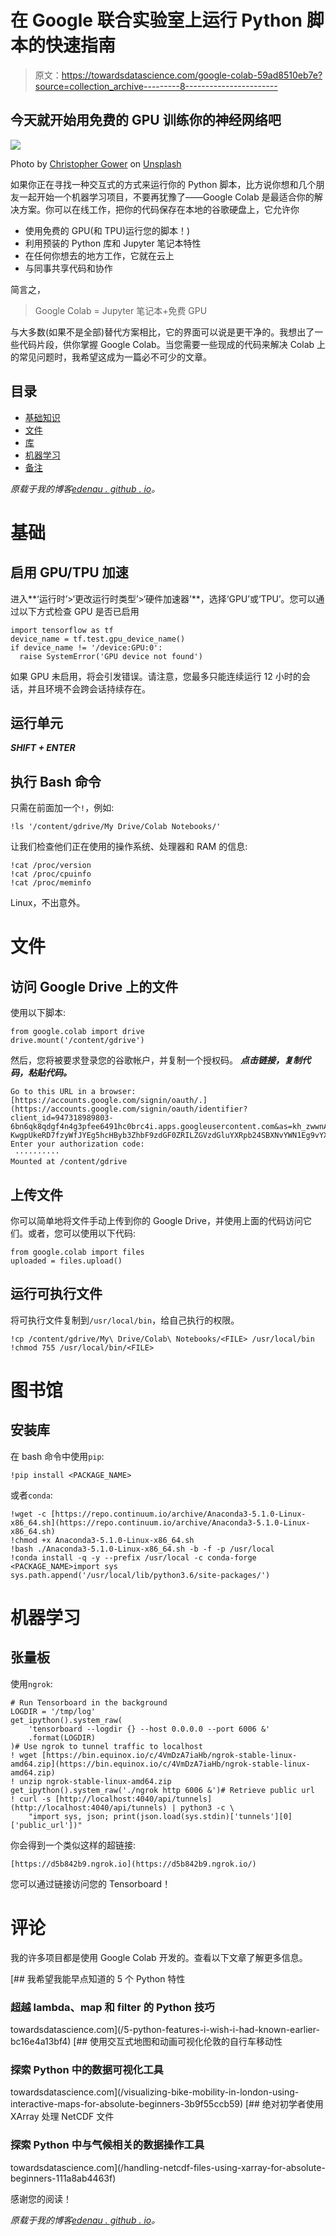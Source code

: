# 在 Google 联合实验室上运行 Python 脚本的快速指南

> 原文：<https://towardsdatascience.com/google-colab-59ad8510eb7e?source=collection_archive---------8----------------------->

## 今天就开始用免费的 GPU 训练你的神经网络吧

![](img/31c6a6a462f963030c954639db6f0724.png)

Photo by [Christopher Gower](https://unsplash.com/@cgower?utm_source=medium&utm_medium=referral) on [Unsplash](https://unsplash.com?utm_source=medium&utm_medium=referral)

如果你正在寻找一种交互式的方式来运行你的 Python 脚本，比方说你想和几个朋友一起开始一个机器学习项目，不要再犹豫了——Google Colab 是最适合你的解决方案。你可以在线工作，把你的代码保存在本地的谷歌硬盘上，它允许你

*   使用免费的 GPU(和 TPU)运行您的脚本！)
*   利用预装的 Python 库和 Jupyter 笔记本特性
*   在任何你想去的地方工作，它就在云上
*   与同事共享代码和协作

简言之，

> Google Colab = Jupyter 笔记本+免费 GPU

与大多数(如果不是全部)替代方案相比，它的界面可以说是更干净的。我想出了一些代码片段，供你掌握 Google Colab。当您需要一些现成的代码来解决 Colab 上的常见问题时，我希望这成为一篇必不可少的文章。

## 目录

*   [基础知识](https://medium.com/p/59ad8510eb7e#a166)
*   [文件](https://medium.com/p/59ad8510eb7e#4424)
*   [库](https://medium.com/p/59ad8510eb7e#75b9)
*   [机器学习](https://medium.com/p/59ad8510eb7e#cfc5)
*   [备注](https://medium.com/p/59ad8510eb7e#2cb4)

*原载于我的博客*[*edenau . github . io*](https://edenau.github.io)*。*

# 基础

## 启用 GPU/TPU 加速

进入**‘运行时’>‘更改运行时类型’>‘硬件加速器’**，选择‘GPU’或‘TPU’。您可以通过以下方式检查 GPU 是否已启用

```
import tensorflow as tf
device_name = tf.test.gpu_device_name()
if device_name != '/device:GPU:0':
  raise SystemError('GPU device not found')
```

如果 GPU 未启用，将会引发错误。请注意，您最多只能连续运行 12 小时的会话，并且环境不会跨会话持续存在。

## 运行单元

***SHIFT + ENTER***

## 执行 Bash 命令

只需在前面加一个`!`，例如:

```
!ls '/content/gdrive/My Drive/Colab Notebooks/'
```

让我们检查他们正在使用的操作系统、处理器和 RAM 的信息:

```
!cat /proc/version
!cat /proc/cpuinfo
!cat /proc/meminfo
```

Linux，不出意外。

# 文件

## 访问 Google Drive 上的文件

使用以下脚本:

```
from google.colab import drive
drive.mount('/content/gdrive')
```

然后，您将被要求登录您的谷歌帐户，并复制一个授权码。 ***点击链接，复制代码，粘贴代码。***

```
Go to this URL in a browser: [https://accounts.google.com/signin/oauth/.](https://accounts.google.com/signin/oauth/identifier?client_id=947318989803-6bn6qk8qdgf4n4g3pfee6491hc0brc4i.apps.googleusercontent.com&as=kh_zwwnAjZxRR9c036hjvA&nosignup=1&approval_state=!ChRkUmNrRGNkbHRZc3YwMjVPZU9ydRIfQTNkNU9vUnBieTBSY0t0V0xtY192ZHJvOHJ0aWh4WQ%E2%88%99APNbktkAAAAAXEiHtWgCVch04PQ_PvopPgfrZKdEK4lI&oauthgdpr=1&oauthriskyscope=1&xsrfsig=ChkAeAh8T59BFeu89K-KwgpUkeRD7fzyWfJYEg5hcHByb3ZhbF9zdGF0ZRILZGVzdGluYXRpb24SBXNvYWN1Eg9vYXV0aHJpc2t5c2NvcGU&flowName=GeneralOAuthFlow)..
Enter your authorization code:
 ·········· 
Mounted at /content/gdrive
```

## 上传文件

你可以简单地将文件手动上传到你的 Google Drive，并使用上面的代码访问它们。或者，您可以使用以下代码:

```
from google.colab import files
uploaded = files.upload()
```

## 运行可执行文件

将可执行文件复制到`/usr/local/bin`，给自己执行的权限。

```
!cp /content/gdrive/My\ Drive/Colab\ Notebooks/<FILE> /usr/local/bin
!chmod 755 /usr/local/bin/<FILE>
```

# 图书馆

## 安装库

在 bash 命令中使用`pip`:

```
!pip install <PACKAGE_NAME>
```

或者`conda`:

```
!wget -c [https://repo.continuum.io/archive/Anaconda3-5.1.0-Linux-x86_64.sh](https://repo.continuum.io/archive/Anaconda3-5.1.0-Linux-x86_64.sh)
!chmod +x Anaconda3-5.1.0-Linux-x86_64.sh
!bash ./Anaconda3-5.1.0-Linux-x86_64.sh -b -f -p /usr/local
!conda install -q -y --prefix /usr/local -c conda-forge <PACKAGE_NAME>import sys
sys.path.append('/usr/local/lib/python3.6/site-packages/')
```

# 机器学习

## 张量板

使用`ngrok`:

```
# Run Tensorboard in the background
LOGDIR = '/tmp/log'
get_ipython().system_raw(
    'tensorboard --logdir {} --host 0.0.0.0 --port 6006 &'
    .format(LOGDIR)
)# Use ngrok to tunnel traffic to localhost
! wget [https://bin.equinox.io/c/4VmDzA7iaHb/ngrok-stable-linux-amd64.zip](https://bin.equinox.io/c/4VmDzA7iaHb/ngrok-stable-linux-amd64.zip)
! unzip ngrok-stable-linux-amd64.zip
get_ipython().system_raw('./ngrok http 6006 &')# Retrieve public url
! curl -s [http://localhost:4040/api/tunnels](http://localhost:4040/api/tunnels) | python3 -c \
    "import sys, json; print(json.load(sys.stdin)['tunnels'][0]['public_url'])"
```

你会得到一个类似这样的超链接:

```
[https://d5b842b9.ngrok.io](https://d5b842b9.ngrok.io/)
```

您可以通过链接访问您的 Tensorboard！

# 评论

我的许多项目都是使用 Google Colab 开发的。查看以下文章了解更多信息。

[](/5-python-features-i-wish-i-had-known-earlier-bc16e4a13bf4) [## 我希望我能早点知道的 5 个 Python 特性

### 超越 lambda、map 和 filter 的 Python 技巧

towardsdatascience.com](/5-python-features-i-wish-i-had-known-earlier-bc16e4a13bf4) [](/visualizing-bike-mobility-in-london-using-interactive-maps-for-absolute-beginners-3b9f55ccb59) [## 使用交互式地图和动画可视化伦敦的自行车移动性

### 探索 Python 中的数据可视化工具

towardsdatascience.com](/visualizing-bike-mobility-in-london-using-interactive-maps-for-absolute-beginners-3b9f55ccb59) [](/handling-netcdf-files-using-xarray-for-absolute-beginners-111a8ab4463f) [## 绝对初学者使用 XArray 处理 NetCDF 文件

### 探索 Python 中与气候相关的数据操作工具

towardsdatascience.com](/handling-netcdf-files-using-xarray-for-absolute-beginners-111a8ab4463f) 

感谢您的阅读！

*原载于我的博客*[*edenau . github . io*](https://edenau.github.io)*。*
